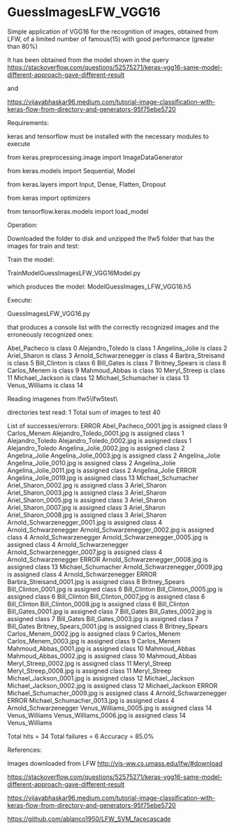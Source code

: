 # GuessImagesLFW_VGG16
Simple application of VGG16 for the recognition of images, obtained from LFW, of a limited number of famous(15) with good performance (greater than 80%)

It has been obtained from the model shown in the query
  https://stackoverflow.com/questions/52575271/keras-vgg16-same-model-different-approach-gave-different-result

and

  https://vijayabhaskar96.medium.com/tutorial-image-classification-with-keras-flow-from-directory-and-generators-95f75ebe5720

Requirements:

keras and tensorflow must be installed with the necessary modules to execute

from keras.preprocessing.image import ImageDataGenerator

from keras.models import Sequential, Model

from keras.layers import Input, Dense, Flatten, Dropout

from keras import optimizers

from tensorflow.keras.models import load_model

Operation:

Downloaded the folder to disk and unzipped the lfw5 folder that has the images for train and test:

Train the model:

TrainModelGuessImagesLFW_VGG16Model.py

which produces the model: ModelGuessImages_LFW_VGG16.h5

Execute:

GuessImagesLFW_VGG16.py

that produces a console list with the correctly recognized images and the erroneously recognized ones:

Abel_Pacheco is class 0
Alejandro_Toledo is class 1
Angelina_Jolie is class 2
Ariel_Sharon is class 3
Arnold_Schwarzenegger is class 4
Barbra_Streisand is class 5
Bill_Clinton is class 6
Bill_Gates is class 7
Britney_Spears is class 8
Carlos_Menem is class 9
Mahmoud_Abbas is class 10
Meryl_Streep is class 11
Michael_Jackson is class 12
Michael_Schumacher is class 13
Venus_Williams is class 14

Reading imagenes from  lfw5\lfw5test\

directories test read:  1
Total sum of images to test  40

List of successes/errors:
ERROR Abel_Pacheco_0001.jpg is assigned class 9 Carlos_Menem
Alejandro_Toledo_0001.jpg is assigned class 1 Alejandro_Toledo
Alejandro_Toledo_0002.jpg is assigned class 1 Alejandro_Toledo
Angelina_Jolie_0002.jpg is assigned class 2 Angelina_Jolie
Angelina_Jolie_0003.jpg is assigned class 2 Angelina_Jolie
Angelina_Jolie_0010.jpg is assigned class 2 Angelina_Jolie
Angelina_Jolie_0011.jpg is assigned class 2 Angelina_Jolie
ERROR Angelina_Jolie_0019.jpg is assigned class 13 Michael_Schumacher
Ariel_Sharon_0002.jpg is assigned class 3 Ariel_Sharon
Ariel_Sharon_0003.jpg is assigned class 3 Ariel_Sharon
Ariel_Sharon_0005.jpg is assigned class 3 Ariel_Sharon
Ariel_Sharon_0007.jpg is assigned class 3 Ariel_Sharon
Ariel_Sharon_0008.jpg is assigned class 3 Ariel_Sharon
Arnold_Schwarzenegger_0001.jpg is assigned class 4 Arnold_Schwarzenegger
Arnold_Schwarzenegger_0002.jpg is assigned class 4 Arnold_Schwarzenegger
Arnold_Schwarzenegger_0005.jpg is assigned class 4 Arnold_Schwarzenegger
Arnold_Schwarzenegger_0007.jpg is assigned class 4 Arnold_Schwarzenegger
ERROR Arnold_Schwarzenegger_0008.jpg is assigned class 13 Michael_Schumacher
Arnold_Schwarzenegger_0009.jpg is assigned class 4 Arnold_Schwarzenegger
ERROR Barbra_Streisand_0001.jpg is assigned class 8 Britney_Spears
Bill_Clinton_0001.jpg is assigned class 6 Bill_Clinton
Bill_Clinton_0005.jpg is assigned class 6 Bill_Clinton
Bill_Clinton_0007.jpg is assigned class 6 Bill_Clinton
Bill_Clinton_0008.jpg is assigned class 6 Bill_Clinton
Bill_Gates_0001.jpg is assigned class 7 Bill_Gates
Bill_Gates_0002.jpg is assigned class 7 Bill_Gates
Bill_Gates_0003.jpg is assigned class 7 Bill_Gates
Britney_Spears_0001.jpg is assigned class 8 Britney_Spears
Carlos_Menem_0002.jpg is assigned class 9 Carlos_Menem
Carlos_Menem_0003.jpg is assigned class 9 Carlos_Menem
Mahmoud_Abbas_0001.jpg is assigned class 10 Mahmoud_Abbas
Mahmoud_Abbas_0002.jpg is assigned class 10 Mahmoud_Abbas
Meryl_Streep_0002.jpg is assigned class 11 Meryl_Streep
Meryl_Streep_0008.jpg is assigned class 11 Meryl_Streep
Michael_Jackson_0001.jpg is assigned class 12 Michael_Jackson
Michael_Jackson_0002.jpg is assigned class 12 Michael_Jackson
ERROR Michael_Schumacher_0009.jpg is assigned class 4 Arnold_Schwarzenegger
ERROR Michael_Schumacher_0013.jpg is assigned class 4 Arnold_Schwarzenegger
Venus_Williams_0005.jpg is assigned class 14 Venus_Williams
Venus_Williams_0006.jpg is assigned class 14 Venus_Williams

Total hits = 34
Total failures = 6
Accuracy = 85.0%

References:

Images downloaded from LFW http://vis-ww.cs.umass.edu/lfw/#download

https://stackoverflow.com/questions/52575271/keras-vgg16-same-model-different-approach-gave-different-result

https://vijayabhaskar96.medium.com/tutorial-image-classification-with-keras-flow-from-directory-and-generators-95f75ebe5720

https://github.com/ablanco1950/LFW_SVM_facecascade
